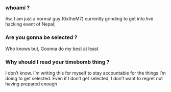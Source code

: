 ### whoami ?
Aw, I am just a normal guy (0xtheM7) currently grinding to get into live hacking event of Nepal; 


###  Are you gonna be selected ? 
Who knows but, Goonna do my best at least


### Why should I read your timebomb thing ? 
I don’t know. I’m writing this for myself to stay accountable for the things I’m doing to get selected. Even if I don’t get selected, I don’t want to regret not having prepared enough
